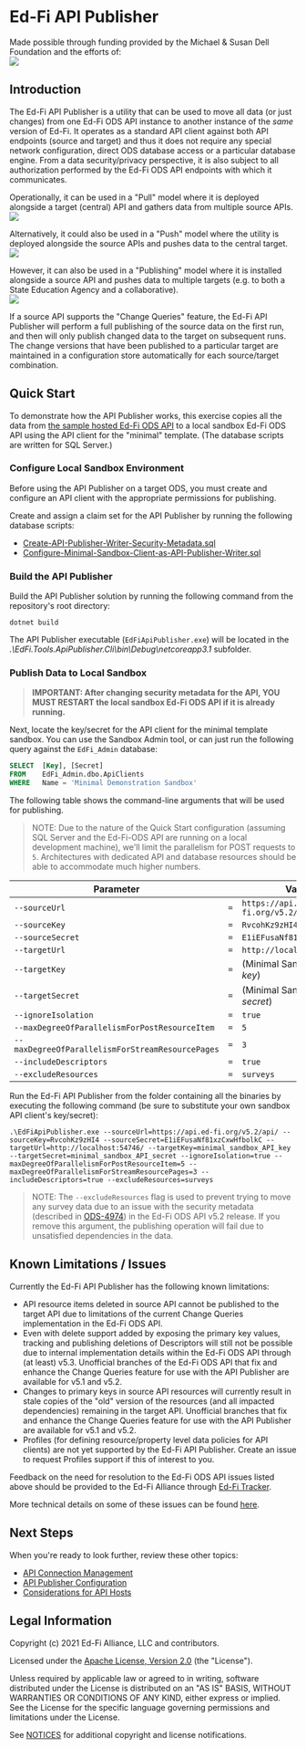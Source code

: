 # Ed-Fi API Publisher

Made possible through funding provided by the Michael & Susan Dell Foundation and the efforts of:<br/>
![](images/brought-to-you-by.png)

## Introduction
The Ed-Fi API Publisher is a utility that can be used to move all data (or just changes) from one Ed-Fi ODS API instance to another instance of the _same_ version of Ed-Fi. It operates as a standard API client against both API endpoints (source and target) and thus it does not require any special network configuration, direct ODS database access or a particular database engine. From a data security/privacy perspective, it is also subject to all authorization performed by the Ed-Fi ODS API endpoints with which it communicates.

Operationally, it can be used in a "Pull" model where it is deployed alongside a target (central) API and gathers data from multiple source APIs.
<br/>
![](images/pull-central.png)

Alternatively, it could also be used in a "Push" model where the utility is deployed alongside the source APIs and pushes data to the central target.
<br/>
![](images/push-central.png)

However, it can also be used in a "Publishing" model where it is installed alongside a source API and pushes data to multiple targets (e.g. to both a State Education Agency and a collaborative).
<br/>
![](images/publish.png)

If a source API supports the "Change Queries" feature, the Ed-Fi API Publisher will perform a full publishing of the source data on the first run, and then will only publish changed data to the target on subsequent runs. The change versions that have been published to a particular target are maintained in a configuration store automatically for each source/target combination.

## Quick Start

To demonstrate how the API Publisher works, this exercise copies all the data from [the sample hosted Ed-Fi ODS API](https://api.ed-fi.org) to a local sandbox Ed-Fi ODS API using the API client for the "minimal" template. (The database scripts are written for SQL Server.)

### Configure Local Sandbox Environment

Before using the API Publisher on a target ODS, you must create and configure an API client with the appropriate permissions for publishing.

Create and assign a claim set for the API Publisher by running the following database scripts:
  * [Create-API-Publisher-Writer-Security-Metadata.sql](QuickStart/SqlServer/Create-API-Publisher-Writer-Security-Metadata.sql)
  * [Configure-Minimal-Sandbox-Client-as-API-Publisher-Writer.sql](QuickStart/SqlServer/Configure-Minimal-Sandbox-Client-as-API-Publisher-Writer.sql)

### Build the API Publisher

Build the API Publisher solution by running the following command from the repository's root directory:

`dotnet build`

The API Publisher executable (`EdFiApiPublisher.exe`) will be located in the _.\EdFi.Tools.ApiPublisher.Cli\bin\Debug\netcoreapp3.1_ subfolder.

### Publish Data to Local Sandbox

> **IMPORTANT: After changing security metadata for the API, YOU MUST RESTART the local sandbox Ed-Fi ODS API if it is already running.**

Next, locate the key/secret for the API client for the minimal template sandbox. You can use the Sandbox Admin tool, or can just run the following query against the `EdFi_Admin` database:

```sql
SELECT  [Key], [Secret]
FROM    EdFi_Admin.dbo.ApiClients
WHERE   Name = 'Minimal Demonstration Sandbox'
```

The following table shows the command-line arguments that will be used for publishing.

> NOTE: Due to the nature of the Quick Start configuration (assuming SQL Server and the Ed-Fi-ODS API are running on a local development machine), we'll limit the parallelism for POST requests to `5`. Architectures with dedicated API and database resources should be able to accommodate much higher numbers.

| Parameter                                        |     | Value                             |
| ------------------------------------------------ | --- | --------------------------------- |
| `--sourceUrl`                                    | `=` | `https://api.ed-fi.org/v5.2/api/` |
| `--sourceKey`                                    | `=` | `RvcohKz9zHI4`                    |
| `--sourceSecret`                                 | `=` | `E1iEFusaNf81xzCxwHfbolkC`        |
| `--targetUrl`                                    | `=` | `http://localhost:54746/`         |
| `--targetKey`                                    | `=` | (Minimal Sandbox API _key_)       |
| `--targetSecret`                                 | `=` | (Minimal Sandbox API _secret_)    |
| `--ignoreIsolation`                              | `=` | `true`                            |
| `--maxDegreeOfParallelismForPostResourceItem`    | `=` | `5`                               |
| `--maxDegreeOfParallelismForStreamResourcePages` | `=` | `3`                               |
| `--includeDescriptors`                           | `=` | `true`                            |
| `--excludeResources`                             | `=` | `surveys`                         |

Run the Ed-Fi API Publisher from the folder containing all the binaries by executing the following command (be sure to substitute your own sandbox API client's key/secret):
```
.\EdFiApiPublisher.exe --sourceUrl=https://api.ed-fi.org/v5.2/api/ --sourceKey=RvcohKz9zHI4 --sourceSecret=E1iEFusaNf81xzCxwHfbolkC --targetUrl=http://localhost:54746/ --targetKey=minimal_sandbox_API_key --targetSecret=minimal_sandbox_API_secret --ignoreIsolation=true --maxDegreeOfParallelismForPostResourceItem=5 --maxDegreeOfParallelismForStreamResourcePages=3 --includeDescriptors=true --excludeResources=surveys
```
> NOTE: The `--excludeResources` flag is used to prevent trying to move any survey data due to an issue with the security metadata (described in [ODS-4974](https://tracker.ed-fi.org/browse/ODS-4974)) in the Ed-Fi ODS API v5.2 release. If you remove this argument, the publishing operation will fail due to unsatisfied dependencies in the data.

## Known Limitations / Issues

Currently the Ed-Fi API Publisher has the following known limitations:

* API resource items deleted in source API cannot be published to the target API due to limitations of the current Change Queries implementation in the Ed-Fi ODS API.
* Even with delete support added by exposing the primary key values, tracking and publishing deletions of Descriptors will still not be possible due to internal implementation details within the Ed-Fi ODS API through (at least) v5.3. Unofficial branches of the Ed-Fi ODS API that fix and enhance the Change Queries feature for use with the API Publisher are available for v5.1 and v5.2.
* Changes to primary keys in source API resources will currently result in stale copies of the "old" version of the resources (and all impacted dependencies) remaining in the target API. Unofficial branches that fix and enhance the Change Queries feature for use with the API Publisher are available for v5.1 and v5.2.
* Profiles (for defining resource/property level data policies for API clients) are not yet supported by the Ed-Fi API Publisher. Create an issue to request Profiles support if this of interest to you.

Feedback on the need for resolution to the Ed-Fi ODS API issues listed above should be provided to the Ed-Fi Alliance through [Ed-Fi Tracker](https://tracker.ed-fi.org/).

More technical details on some of these issues can be found [here](Documentation/Known-Issues-Details.md).

## Next Steps

When you're ready to look further, review these other topics:

* [API Connection Management](Documentation/API-Connection-Management.md)
* [API Publisher Configuration](Documentation/API-Publisher-Configuration.md)
* [Considerations for API Hosts](Documentation/Considerations-for-API-Hosts.md)

## Legal Information

Copyright (c) 2021 Ed-Fi Alliance, LLC and contributors.

Licensed under the [Apache License, Version 2.0](LICENSE) (the "License").

Unless required by applicable law or agreed to in writing, software distributed
under the License is distributed on an "AS IS" BASIS, WITHOUT WARRANTIES OR
CONDITIONS OF ANY KIND, either express or implied. See the License for the
specific language governing permissions and limitations under the License.

See [NOTICES](NOTICES.md) for additional copyright and license notifications.
